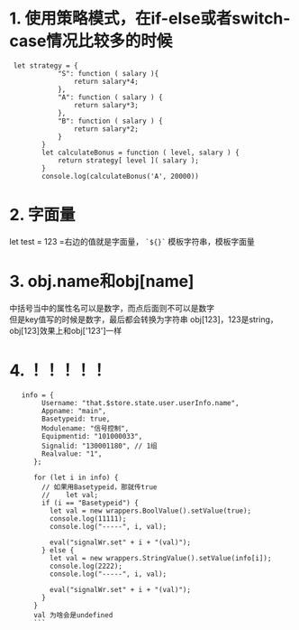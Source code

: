 # 1. 使用策略模式，在if-else或者switch-case情况比较多的时候
```
 let strategy = {
            "S": function ( salary ){
                return salary*4;
            },
            "A": function ( salary ) {
                return salary*3;
            },
            "B": function ( salary ) { 
                return salary*2;
            }
        }
        let calculateBonus = function ( level, salary ) {
            return strategy[ level ]( salary );
        }
        console.log(calculateBonus('A', 20000)) 
```
# 2. 字面量
let test = 123
=右边的值就是字面量，
`` `${}` `` 模板字符串，模板字面量
# 3. obj.name和obj[name]
中括号当中的属性名可以是数字，而点后面则不可以是数字  
但是key值写的时候是数字，最后都会转换为字符串  obj[123]，123是string，obj[123]效果上和obj['123']一样
# 4. ！！！！！
```
   info = {
        Username: "that.$store.state.user.userInfo.name",
        Appname: "main",
        Basetypeid: true,
        Modulename: "信号控制",
        Equipmentid: "101000033",
        Signalid: "130001180", // 1组
        Realvalue: "1",
      };

      for (let i in info) {
        // 如果用Basetypeid，那就传true
        //    let val;
        if (i == "Basetypeid") {
          let val = new wrappers.BoolValue().setValue(true);
          console.log(11111);
          console.log("-----", i, val);

          eval("signalWr.set" + i + "(val)");
        } else {
          let val = new wrappers.StringValue().setValue(info[i]);
          console.log(2222);
          console.log("-----", i, val);

          eval("signalWr.set" + i + "(val)");
        }
      }
      val 为啥会是undefined
      ```
